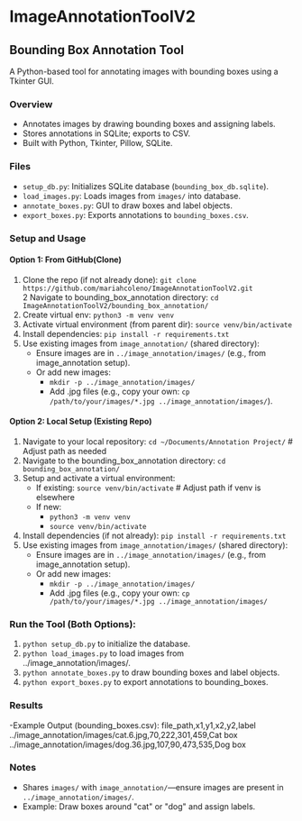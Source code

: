 # ImageAnnotationToolV2 
## Bounding Box Annotation Tool
A Python-based tool for annotating images with bounding boxes using a Tkinter GUI.

### Overview
- Annotates images by drawing bounding boxes and assigning labels.
- Stores annotations in SQLite; exports to CSV.
- Built with Python, Tkinter, Pillow, SQLite.

### Files
- `setup_db.py`: Initializes SQLite database (`bounding_box_db.sqlite`).
- `load_images.py`: Loads images from `images/` into database.
- `annotate_boxes.py`: GUI to draw boxes and label objects.
- `export_boxes.py`: Exports annotations to `bounding_boxes.csv`.

### Setup and Usage 
#### Option 1: From GitHub(Clone)
1. Clone the repo (if not already done): `git clone https://github.com/mariahcoleno/ImageAnnotationToolV2.git`                                      
2  Navigate to bounding_box_annotation directory: `cd ImageAnnotationToolV2/bounding_box_annotation/`
3. Create virtual env: `python3 -m venv venv`
4. Activate virtual environment (from parent dir): `source venv/bin/activate`
5. Install dependencies: `pip install -r requirements.txt`
6. Use existing images from `image_annotation/` (shared directory):
   - Ensure images are in `../image_annotation/images/` (e.g., from image_annotation setup).
   - Or add new images:  
     - `mkdir -p ../image_annotation/images/`
     - Add .jpg files (e.g., copy your own: `cp /path/to/your/images/*.jpg ../image_annotation/images/`).

#### Option 2: Local Setup (Existing Repo)
1. Navigate to your local repository: `cd ~/Documents/Annotation Project/` # Adjust path as needed
2. Navigate to the bounding_box_annotation directory: `cd bounding_box_annotation/`
3. Setup and activate a virtual environment:
   - If existing: `source venv/bin/activate` # Adjust path if venv is elsewhere
   - If new: 
     - `python3 -m venv venv`
     - `source venv/bin/activate`
4. Install dependencies (if not already): `pip install -r requirements.txt`
5. Use existing images from `image_annotation/images/` (shared directory):
   - Ensure images are in `../image_annotation/images/` (e.g., from image_annotation setup).
   - Or add new images:
     - `mkdir -p ../image_annotation/images/`
     - Add .jpg files (e.g., copy your own: `cp /path/to/your/images/*.jpg ../image_annotation/images/`

### Run the Tool (Both Options):
1. `python setup_db.py` to initialize the database.
2. `python load_images.py` to load images from ../image_annotation/images/.
3. `python annotate_boxes.py` to draw bounding boxes and label objects.
4. `python export_boxes.py` to export annotations to bounding_boxes.

### Results
-Example Output (bounding_boxes.csv):
 file_path,x1,y1,x2,y2,label
 ../image_annotation/images/cat.6.jpg,70,222,301,459,Cat box
 ../image_annotation/images/dog.36.jpg,107,90,473,535,Dog box 

### Notes
- Shares `images/` with `image_annotation/`—ensure images are present in `../image_annotation/images/`.
- Example: Draw boxes around "cat" or "dog" and assign labels.

